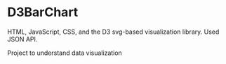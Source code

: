 # D3BarChart
HTML, JavaScript, CSS, and the D3 svg-based visualization library. Used JSON API.

Project to understand data visualization
